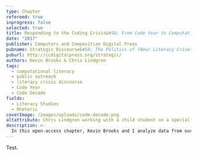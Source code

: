 ```yaml
---
type: Chapter
refereed: true
inprogress: false
selected: true
title: Responding to the Coding Crisis&#58; From Code Year to Computational Literacy
date: "2017"
publisher: Computers and Composition Digital Press
pubname: Strategic Discourse&#58; The Politics of (New) Literacy Crises
puburl: http://ccdigitalpress.org/strategic/
authors: Kevin Brooks & Chris Lindgren
tags:
  - computational literacy
  - public outreach
  - literacy crisis discourse
  - Code Year
  - Code Decade
fields:
  - Literacy Studies
  - Rhetoric
coverImage: /images/uploads/code-decade.png
altattribute: Chris Lindgren working with a child student on a special Sugar Labs project.
description: >-
  In this open-access chapter, Kevin Brooks and I analyze data from our Sugar Labs @ NDSU outreach program in response to the \"code year\" coding-crisis discourse. Our findings indicated that digital divides still exist and manifest in more complex ways than haves versus have-nots. We call for rhetoricians to engage more than the crisis tropes themselves, and ask others to become more involved in public efforts&mdash;efforts such as joining or creating multidisciplinary teams to develop more holistic curricula.
---
```


Test.
